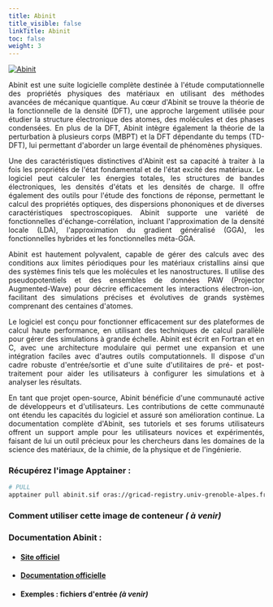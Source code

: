 ```yaml
---
title: Abinit
title_visible: false
linkTitle: Abinit
toc: false
weight: 3
---
```


<a href="https://www.abinit.org/" target="_blank">
    <img alt="Abinit" class="logo-abinit">
</a>

<div align="justify">

Abinit est une suite logicielle complète destinée à l'étude computationnelle des propriétés physiques des matériaux en utilisant des méthodes avancées de mécanique quantique. Au cœur d'Abinit se trouve la théorie de la fonctionnelle de la densité (DFT), une approche largement utilisée pour étudier la structure électronique des atomes, des molécules et des phases condensées. En plus de la DFT, Abinit intègre également la théorie de la perturbation à plusieurs corps (MBPT) et la DFT dépendante du temps (TD-DFT), lui permettant d'aborder un large éventail de phénomènes physiques.

Une des caractéristiques distinctives d'Abinit est sa capacité à traiter à la fois les propriétés de l'état fondamental et de l'état excité des matériaux. Le logiciel peut calculer les énergies totales, les structures de bandes électroniques, les densités d'états et les densités de charge. Il offre également des outils pour l'étude des fonctions de réponse, permettant le calcul des propriétés optiques, des dispersions phononiques et de diverses caractéristiques spectroscopiques. Abinit supporte une variété de fonctionnelles d'échange-corrélation, incluant l'approximation de la densité locale (LDA), l'approximation du gradient généralisé (GGA), les fonctionnelles hybrides et les fonctionnelles méta-GGA.

Abinit est hautement polyvalent, capable de gérer des calculs avec des conditions aux limites périodiques pour les matériaux cristallins ainsi que des systèmes finis tels que les molécules et les nanostructures. Il utilise des pseudopotentiels et des ensembles de données PAW (Projector Augmented-Wave) pour décrire efficacement les interactions électron-ion, facilitant des simulations précises et évolutives de grands systèmes comprenant des centaines d'atomes.

Le logiciel est conçu pour fonctionner efficacement sur des plateformes de calcul haute performance, en utilisant des techniques de calcul parallèle pour gérer des simulations à grande échelle. Abinit est écrit en Fortran et en C, avec une architecture modulaire qui permet une expansion et une intégration faciles avec d'autres outils computationnels. Il dispose d'un cadre robuste d'entrée/sortie et d'une suite d'utilitaires de pré- et post-traitement pour aider les utilisateurs à configurer les simulations et à analyser les résultats.

En tant que projet open-source, Abinit bénéficie d'une communauté active de développeurs et d'utilisateurs. Les contributions de cette communauté ont étendu les capacités du logiciel et assuré son amélioration continue. La documentation complète d'Abinit, ses tutoriels et ses forums utilisateurs offrent un support ample pour les utilisateurs novices et expérimentés, faisant de lui un outil précieux pour les chercheurs dans les domaines de la science des matériaux, de la chimie, de la physique et de l'ingénierie.

</div>

### Récupérez l'image Apptainer :

```sh
# PULL
apptainer pull abinit.sif oras://gricad-registry.univ-grenoble-alpes.fr/diamond/apptainer/apptainer-singularity-projects/abinit.sif:latest
```

### Comment utiliser cette image de conteneur _( à venir)_

### Documentation Abinit :

- #### <a href="https://www.abinit.org/" target="_blank">Site officiel</a>

- #### <a href="https://docs.abinit.org/" target="_blank">Documentation officielle</a>

- #### Exemples : fichiers d'entrée _(à venir)_
